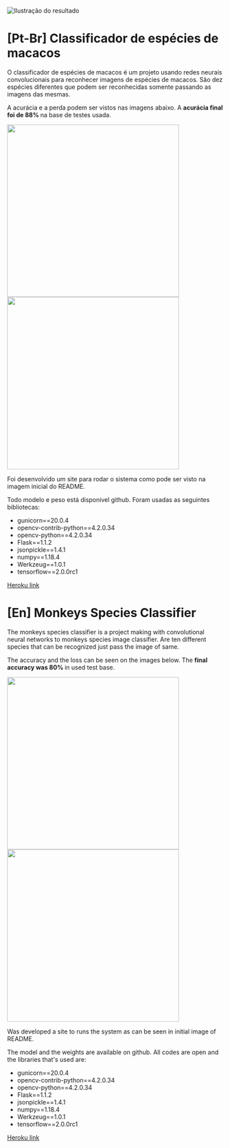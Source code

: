 ![Ilustração do resultado](https://raw.githubusercontent.com/lejoaoconte/Monkeys-Species-Classifier/master/Prints%20Site/1.png "Ilustração do resultado")

# [Pt-Br] Classificador de espécies de macacos

O classificador de espécies de macacos é um projeto usando redes neurais convolucionais para reconhecer imagens de espécies de macacos. São dez espécies diferentes que podem ser reconhecidas somente passando as imagens das mesmas.

A acurácia e a perda podem ser vistos nas imagens abaixo. A <b> acurácia final foi de 88% </b> na base de testes usada.

<img src="https://raw.githubusercontent.com/lejoaoconte/Monkeys-Species-Classifier/master/Gr%C3%A1ficos/acc88.png" width="400"> <img src="https://raw.githubusercontent.com/lejoaoconte/Monkeys-Species-Classifier/master/Gr%C3%A1ficos/loss88.png" width="400">

Foi desenvolvido um site para rodar o sistema como pode ser visto na imagem inicial do README.

Todo modelo e peso está disponível github. Foram usadas as seguintes bibliotecas:

* gunicorn==20.0.4
* opencv-contrib-python==4.2.0.34
* opencv-python==4.2.0.34
* Flask==1.1.2
* jsonpickle==1.4.1
* numpy==1.18.4
* Werkzeug==1.0.1
* tensorflow==2.0.0rc1

[Heroku link](https://cryptic-mountain-49904.herokuapp.com/)

# [En] Monkeys Species Classifier

The monkeys species classifier is a project making with convolutional neural networks to monkeys species image classifier. Are ten different species that can be recognized just pass the image of same.

The accuracy and the loss can be seen on the images below. The <b> final accuracy was 80% </b> in used test base.

<img src="https://raw.githubusercontent.com/lejoaoconte/Monkeys-Species-Classifier/master/Gr%C3%A1ficos/acc88.png" width="400"> <img src="https://raw.githubusercontent.com/lejoaoconte/Monkeys-Species-Classifier/master/Gr%C3%A1ficos/loss88.png" width="400">

Was developed a site to runs the system as can be seen in initial image of README.

The model and the weights are available on github. All codes are open and the libraries that's used are:

* gunicorn==20.0.4
* opencv-contrib-python==4.2.0.34
* opencv-python==4.2.0.34
* Flask==1.1.2
* jsonpickle==1.4.1
* numpy==1.18.4
* Werkzeug==1.0.1
* tensorflow==2.0.0rc1

[Heroku link](https://cryptic-mountain-49904.herokuapp.com/)
